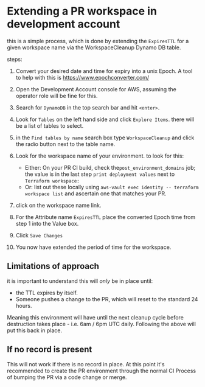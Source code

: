 # Extending a PR workspace in development account

this is a simple process, which is done by extending the `ExpiresTTL` for a given workspace name via the WorkspaceCleanup Dynamo DB table.

steps:

1. Convert your desired date and time for expiry into a unix Epoch. A tool to help with this is <https://www.epochconverter.com/>
2. Open the Development Account console for AWS, assuming the operator role will be fine for this.
3. Search for `DynamoDB` in the top search bar and hit `<enter>`.
4. Look for `Tables` on the left hand side and click `Explore Items`. there will be a list of tables to select.
5. in the `Find tables by name` search box type `WorkspaceCleanup` and click the radio button next to the table name.
6. Look for the workspace name of your environment. to look for this:

   - Either: On your PR CI build, check the`post_environment_domains` job; the value is in the last step `print deployment values` next to `Terraform workspace:`
   - Or: list out these locally using `aws-vault exec identity -- terraform workspace list` and ascertain one that matches your PR.

7. click on the workspace name link.
8. For the Attribute name `ExpiresTTL` place the converted Epoch time from step 1 into the Value box.
9. Click `Save Changes`
10. You now have extended the period of time for the workspace.

## Limitations of approach

it is important to understand this will *only* be in place until:

- the TTL expires by itself.
- Someone pushes a change to the PR, which will reset to the standard 24 hours.

Meaning this environment will have until the next cleanup cycle before destruction takes place - i.e. 6am / 6pm UTC daily.
Following the above will put this back in place.

## If no record is present

This will not work if there is no record in place.
At this point it's recommended to create the PR environment through the normal CI Process of bumping the PR via a code change or merge.
